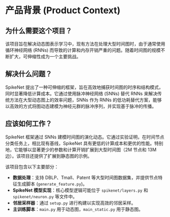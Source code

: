 # 产品背景 (Product Context)

## 为什么需要这个项目？
该项目旨在解决动态图表示学习中，现有方法在处理大型时间图时，由于通常使用循环神经网络 (RNNs) 而导致的计算和内存开销严重的问题。随着时间图的规模不断扩大，可伸缩性成为一个主要挑战。

## 解决什么问题？
SpikeNet 提出了一种可伸缩的框架，旨在高效地捕获时间图的时序和结构模式，同时显著降低计算成本。它通过使用脉冲神经网络 (SNNs) 替代 RNNs 来解决传统方法在大型动态图上的效率问题，SNNs 作为 RNNs 的低功耗替代方案，能够以高效的方式将图动态建模为神经元群的脉冲序列，并实现基于脉冲的传播。

## 应该如何工作？
SpikeNet 框架通过 SNNs 建模时间图的演化动态。它通过实验证明，在时间节点分类任务上，相比现有基线，SpikeNet 具有更低的计算成本和更优的性能。特别地，它能够以显著更少的参数和计算开销扩展到大型时间图（2M 节点和 13M 边）。该项目还提供了扩展到静态图的示例。

该项目包含以下主要部分：
- **数据处理**：支持 DBLP、Tmall、Patent 等大型时间图数据集，并提供节点特征生成脚本 (`generate_feature.py`)。
- **SpikeNet 模型实现**：核心模型逻辑可能位于 `spikenet/layers.py` 和 `spikenet/neuron.py` 等文件中。
- **邻居采样器**：通过 `setup.py` 进行构建以实现高效的邻居采样。
- **主训练脚本**：`main.py` 用于动态图，`main_static.py` 用于静态图。
